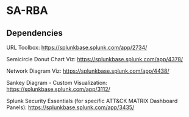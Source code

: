 # SA-RBA

## Dependencies
URL Toolbox: https://splunkbase.splunk.com/app/2734/

Semicircle Donut Chart Viz: https://splunkbase.splunk.com/app/4378/

Network Diagram Viz: https://splunkbase.splunk.com/app/4438/

Sankey Diagram - Custom Visualization:  https://splunkbase.splunk.com/app/3112/

Splunk Security Essentials (for specific ATT&CK MATRIX Dashboard Panels): https://splunkbase.splunk.com/app/3435/
